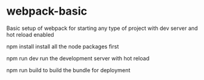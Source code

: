 # webpack-basic
Basic setup of webpack for starting any type of project with dev server and hot reload enabled

npm install
install all the node packages first 

npm run dev
run the development server with hot reload

npm run build
to build the bundle for deployment

